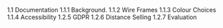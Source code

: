 1.1 Documentation
    1.1.1 Background. 
    1.1.2 Wire Frames
    1.1.3 Colour Choices
    1.1.4 Accessibility
    1.2.5 GDPR
    1.2.6 Distance Selling
    1.2.7 Evaluation